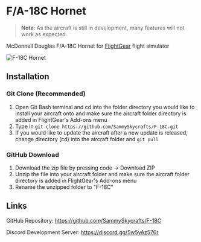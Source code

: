 # F/A-18C Hornet

> **Note**: As the aircraft is still in development, many features will not work as expected.

McDonnell Douglas F/A-18C Hornet for [FlightGear](https://www.flightgear.org/) flight simulator

![F-18C Hornet](https://github.com/sryu1/jsbgym/blob/master/Previews/5.png)

## Installation

### Git Clone (Recommended)

1. Open Git Bash terminal and cd into the folder directory you would like to install your aircraft onto and make sure the aircraft folder directory is added in FlightGear's Add-ons menu
2. Type in `git clone https://github.com/SammySkycrafts/F-18C.git`
3. If you would like to update the aircraft after a new update is released, change directory (cd) into the aircraft folder and `git pull`

### GitHub Download

1. Download the zip file by pressing code -> Download ZIP
2. Unzip the file into your aircraft folder and make sure the aircraft folder directory is added in FlightGear's Add-ons menu
3. Rename the unzipped folder to "F-18C"

## Links

GitHub Repository: <https://github.com/SammySkycrafts/F-18C>

Discord Development Server: <https://discord.gg/5w5yAz576r>
